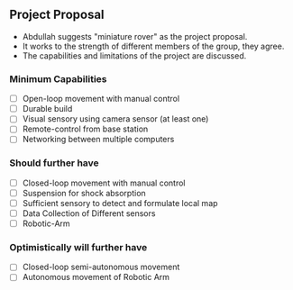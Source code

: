 ## Project Proposal
- Abdullah suggests "miniature rover" as the project proposal.
- It works to the strength of different members of the group, they agree.
- The capabilities and limitations of the project are discussed. 

### Minimum Capabilities
- [ ] Open-loop movement with manual control
- [ ] Durable build 
- [ ] Visual sensory using camera sensor (at least one)
- [ ] Remote-control from base station
- [ ] Networking between multiple computers

### Should further have
- [ ] Closed-loop movement with manual control
- [ ] Suspension for shock absorption
- [ ] Sufficient sensory to detect and formulate local map
- [ ] Data Collection of Different sensors
- [ ] Robotic-Arm 

### Optimistically will further have
- [ ] Closed-loop semi-autonomous movement
- [ ] Autonomous movement of Robotic Arm
